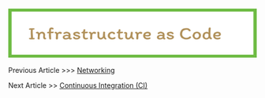 <p align="center">
  <img src="img/Infrastructure as Code.png" width="605" height="100">
</p>

Previous Article >>> [Networking](Networking.md)


Next Article >> [Continuous Integration (CI)](Continuous%20Integration.md)
